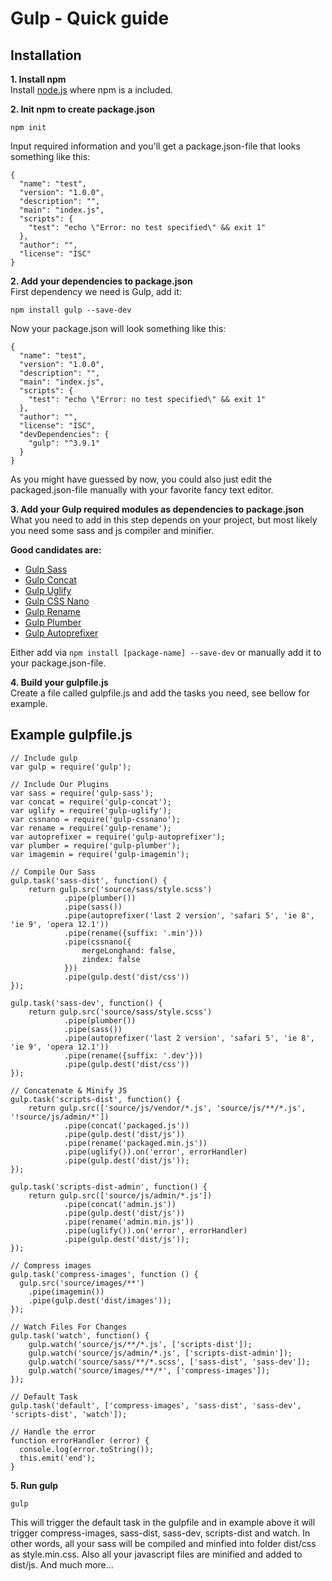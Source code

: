 # Gulp - Quick guide

## Installation

**1. Install npm**   
Install [node.js](https://nodejs.org) where npm is a included.

**2. Init npm to create package.json**   
```
npm init
```
Input required information and you'll get a package.json-file that looks something like this:
```
{
  "name": "test",
  "version": "1.0.0",
  "description": "",
  "main": "index.js",
  "scripts": {
    "test": "echo \"Error: no test specified\" && exit 1"
  },
  "author": "",
  "license": "ISC"
}
```
**2. Add your dependencies to package.json**   
First dependency we need is Gulp, add it:
```
npm install gulp --save-dev
```
Now your package.json will look something like this:
```
{
  "name": "test",
  "version": "1.0.0",
  "description": "",
  "main": "index.js",
  "scripts": {
    "test": "echo \"Error: no test specified\" && exit 1"
  },
  "author": "",
  "license": "ISC",
  "devDependencies": {
    "gulp": "^3.9.1"
  }
}
```
As you might have guessed by now, you could also just edit the packaged.json-file manually with your favorite fancy text editor.

**3. Add your Gulp required modules as dependencies to package.json**   
What you need to add in this step depends on your project, but most likely you need some sass and js compiler and minifier.

**Good candidates are:**   

* [Gulp Sass](https://www.npmjs.com/package/gulp-sass)   
* [Gulp Concat](https://www.npmjs.com/package/gulp-concat)   
* [Gulp Uglify](https://www.npmjs.com/package/gulp-uglify)   
* [Gulp CSS Nano](https://www.npmjs.com/package/gulp-cssnano)   
* [Gulp Rename](https://www.npmjs.com/package/gulp-rename)   
* [Gulp Plumber](https://www.npmjs.com/package/gulp-plumber)   
* [Gulp Autoprefixer](https://www.npmjs.com/package/gulp-autoprefixer)   

Either add via ```npm install [package-name] --save-dev``` or manually add it to your package.json-file.

**4. Build your gulpfile.js**   
Create a file called gulpfile.js and add the tasks you need, see bellow for example.

## Example gulpfile.js

```
// Include gulp
var gulp = require('gulp');

// Include Our Plugins
var sass = require('gulp-sass');
var concat = require('gulp-concat');
var uglify = require('gulp-uglify');
var cssnano = require('gulp-cssnano');
var rename = require('gulp-rename');
var autoprefixer = require('gulp-autoprefixer');
var plumber = require('gulp-plumber');
var imagemin = require('gulp-imagemin');

// Compile Our Sass
gulp.task('sass-dist', function() {
    return gulp.src('source/sass/style.scss')
            .pipe(plumber())
            .pipe(sass())
            .pipe(autoprefixer('last 2 version', 'safari 5', 'ie 8', 'ie 9', 'opera 12.1'))
            .pipe(rename({suffix: '.min'}))
            .pipe(cssnano({
                mergeLonghand: false,
                zindex: false
            }))
            .pipe(gulp.dest('dist/css'))
});

gulp.task('sass-dev', function() {
    return gulp.src('source/sass/style.scss')
            .pipe(plumber())
            .pipe(sass())
            .pipe(autoprefixer('last 2 version', 'safari 5', 'ie 8', 'ie 9', 'opera 12.1'))
            .pipe(rename({suffix: '.dev'}))
            .pipe(gulp.dest('dist/css'))
});

// Concatenate & Minify JS
gulp.task('scripts-dist', function() {
    return gulp.src(['source/js/vendor/*.js', 'source/js/**/*.js', '!source/js/admin/*'])
            .pipe(concat('packaged.js'))
            .pipe(gulp.dest('dist/js'))
            .pipe(rename('packaged.min.js'))
            .pipe(uglify()).on('error', errorHandler)
            .pipe(gulp.dest('dist/js'));
});

gulp.task('scripts-dist-admin', function() {
    return gulp.src(['source/js/admin/*.js'])
            .pipe(concat('admin.js'))
            .pipe(gulp.dest('dist/js'))
            .pipe(rename('admin.min.js'))
            .pipe(uglify()).on('error', errorHandler)
            .pipe(gulp.dest('dist/js'));
});

// Compress images
gulp.task('compress-images', function () {
  gulp.src('source/images/**')
    .pipe(imagemin())
    .pipe(gulp.dest('dist/images'));
});

// Watch Files For Changes
gulp.task('watch', function() {
    gulp.watch('source/js/**/*.js', ['scripts-dist']);
    gulp.watch('source/js/admin/*.js', ['scripts-dist-admin']);
    gulp.watch('source/sass/**/*.scss', ['sass-dist', 'sass-dev']);
    gulp.watch('source/images/**/*', ['compress-images']);
});

// Default Task
gulp.task('default', ['compress-images', 'sass-dist', 'sass-dev', 'scripts-dist', 'watch']);

// Handle the error
function errorHandler (error) {
  console.log(error.toString());
  this.emit('end');
}
```

**5. Run gulp**
```
gulp
```
This will trigger the default task in the gulpfile and in example above it will trigger compress-images, sass-dist, sass-dev, scripts-dist and watch. In other words, all your sass will be compiled and minfied into folder dist/css as style.min.css. Also all your javascript files are minified and added to dist/js. And much more...
